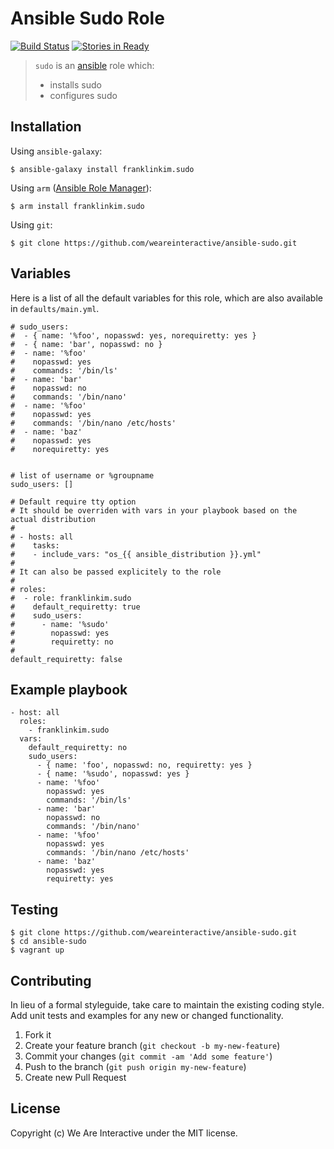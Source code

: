 # Ansible Sudo Role

[![Build Status](https://travis-ci.org/weareinteractive/ansible-sudo.png?branch=master)](https://travis-ci.org/weareinteractive/ansible-sudo)
[![Stories in Ready](https://badge.waffle.io/weareinteractive/ansible-sudo.svg?label=ready&title=Ready)](http://waffle.io/weareinteractive/ansible-sudo)

> `sudo` is an [ansible](http://www.ansible.com) role which:
>
> * installs sudo
> * configures sudo

## Installation

Using `ansible-galaxy`:

```
$ ansible-galaxy install franklinkim.sudo
```

Using `arm` ([Ansible Role Manager](https://github.com/mirskytech/ansible-role-manager/)):

```
$ arm install franklinkim.sudo
```

Using `git`:

```
$ git clone https://github.com/weareinteractive/ansible-sudo.git
```

## Variables

Here is a list of all the default variables for this role, which are also available in `defaults/main.yml`.

```
# sudo_users:
#  - { name: '%foo', nopasswd: yes, norequiretty: yes }
#  - { name: 'bar', nopasswd: no }
#  - name: '%foo'
#    nopasswd: yes
#    commands: '/bin/ls'
#  - name: 'bar'
#    nopasswd: no
#    commands: '/bin/nano'
#  - name: '%foo'
#    nopasswd: yes
#    commands: '/bin/nano /etc/hosts'
#  - name: 'baz'
#    nopasswd: yes
#    norequiretty: yes


# list of username or %groupname
sudo_users: []

# Default require tty option 
# It should be overriden with vars in your playbook based on the actual distribution
#
# - hosts: all
#    tasks:
#    - include_vars: "os_{{ ansible_distribution }}.yml"
#
# It can also be passed explicitely to the role
#
# roles:
#  - role: franklinkim.sudo
#    default_requiretty: true
#    sudo_users:
#      - name: '%sudo'
#        nopasswd: yes
#        requiretty: no
#
default_requiretty: false
```


## Example playbook

```
- host: all
  roles:
    - franklinkim.sudo
  vars:
    default_requiretty: no
    sudo_users:
      - { name: 'foo', nopasswd: no, requiretty: yes }
      - { name: '%sudo', nopasswd: yes }
      - name: '%foo'
        nopasswd: yes
        commands: '/bin/ls'
      - name: 'bar'
        nopasswd: no
        commands: '/bin/nano'
      - name: '%foo'
        nopasswd: yes
        commands: '/bin/nano /etc/hosts'
      - name: 'baz'
        nopasswd: yes
        requiretty: yes
```

## Testing

```
$ git clone https://github.com/weareinteractive/ansible-sudo.git
$ cd ansible-sudo
$ vagrant up
```

## Contributing
In lieu of a formal styleguide, take care to maintain the existing coding style. Add unit tests and examples for any new or changed functionality.

1. Fork it
2. Create your feature branch (`git checkout -b my-new-feature`)
3. Commit your changes (`git commit -am 'Add some feature'`)
4. Push to the branch (`git push origin my-new-feature`)
5. Create new Pull Request

## License
Copyright (c) We Are Interactive under the MIT license.

